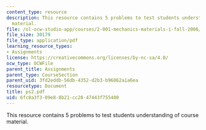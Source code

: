 ```yaml
---
content_type: resource
description: This resource contains 5 problems to test students understanding of course
  material.
file: /ol-ocw-studio-app/courses/2-001-mechanics-materials-i-fall-2006/6fc8a3f309e88b21cc2847443f755400_ps2.pdf
file_size: 30179
file_type: application/pdf
learning_resource_types:
- Assignments
license: https://creativecommons.org/licenses/by-nc-sa/4.0/
ocw_type: OCWFile
parent_title: Assignments
parent_type: CourseSection
parent_uid: 3fd2eddb-56db-4352-d2b3-b96862a1a6ea
resourcetype: Document
title: ps2.pdf
uid: 6fc8a3f3-09e8-8b21-cc28-47443f755400
---
```

This resource contains 5 problems to test students understanding of course material.